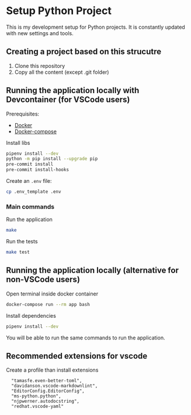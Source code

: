 # Setup Python Project

This is my development setup for Python projects. It is constantly updated with new settings and tools.

## Creating a project based on this strucutre

1. Clone this repository
2. Copy all the content (except .git folder)

## Running the application locally with Devcontainer (for VSCode users)

Prerequisites:

- [Docker](https://docs.docker.com/engine/installation/)
- [Docker-compose](https://docs.docker.com/compose/install/)

Install libs

```sh
pipenv install --dev
python -m pip install --upgrade pip
pre-commit install
pre-commit install-hooks
```

Create an `.env` file:

```sh
cp .env_template .env
```

### Main commands

Run the application

```sh
make
```

Run the tests

```sh
make test
```

## Running the application locally (alternative for non-VSCode users)

Open terminal inside docker container

```sh
docker-compose run --rm app bash
```

Install dependencies

```sh
pipenv install --dev
```

You will be able to run the same commands to run the application.

## Recommended extensions for vscode

Create a profile than install extensions

```plain
  "tamasfe.even-better-toml",
  "davidanson.vscode-markdownlint",
  "EditorConfig.EditorConfig",
  "ms-python.python",
  "njpwerner.autodocstring",
  "redhat.vscode-yaml"
```
